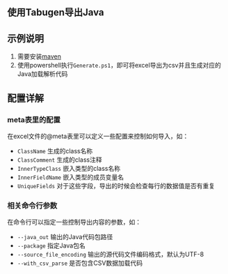 ## 使用Tabugen导出Java


## 示例说明

1. 需要安装[maven](https://maven.apache.org/)
2. 使用powershell执行`Generate.ps1`，即可将excel导出为csv并且生成对应的Java加载解析代码



## 配置详解

### meta表里的配置

在excel文件的@meta表里可以定义一些配置来控制如何导入，如：

* `ClassName`  生成的class名称
* `ClassComment`   生成的class注释
* `InnerTypeClass` 嵌入类型的class名称
* `InnerFieldName` 嵌入类型的成员变量名
* `UniqueFields` 对于这些字段，导出的时候会检查每行的数据值是否有重复

### 相关命令行参数

在命令行可以指定一些控制导出内容的参数，如：

* `--java_out` 输出的Java代码包路径
* `--package` 指定Java包名
* `--source_file_encoding` 输出的源代码文件编码格式，默认为UTF-8
* `--with_csv_parse` 是否包含CSV数据加载代码


